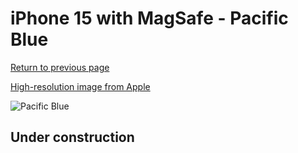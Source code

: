# iPhone 15 with MagSafe - Pacific Blue

[Return to previous page](/iphone_15)

[High-resolution image from Apple](https://store.storeimages.cdn-apple.com/8756/as-images.apple.com/is/MT3G3?wid=4500&hei=4500&fmt=png)

<div style="width: 500px"><img src="/almost_uncompressed/MT3G3.webp" alt="Pacific Blue"></div>

## Under construction
